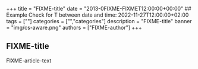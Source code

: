 +++
title = "FIXME-title"
date = "2013-0FIXME-FIXMET12:00:00+00:00" ## Example Check for T between date and time: 2022-11-27T12:00:00+02:00 
tags = [""]
categories = ["","categories"]
description = "FIXME-title"
banner = "img/cs-aware.png"
authors = ["FIXME-author"]
+++

## FIXME-title

FIXME-article-text

